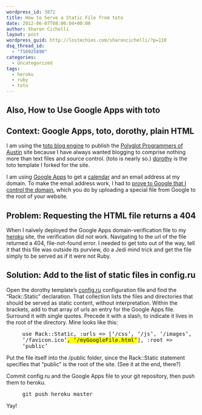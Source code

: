 ```yaml
---
wordpress_id: 3872
title: How to Serve a Static File from toto
date: 2012-06-07T08:00:04+00:00
author: Sharon Cichelli
layout: post
wordpress_guid: http://lostechies.com/sharoncichelli/?p=110
dsq_thread_id:
  - "716925890"
categories:
  - Uncategorized
tags:
  - heroku
  - ruby
  - toto
---
```

## Also, How to Use Google Apps with toto

## Context: Google Apps, toto, dorothy, plain HTML

I am using the [toto blog engine](https://github.com/cloudhead/toto) to publish the [Polyglot Programmers of Austin](http://www.polyglotprogrammers.org/) site because I have always wanted blogging to comprise nothing more than text files and source control. (toto is nearly so.) [dorothy](https://github.com/cloudhead/dorothy) is the toto template I forked for the site.

I am using [Google Apps](http://www.google.com/apps/index1.html) to get a [calendar](http://www.polyglotprogrammers.org/calendar) and an email address at my domain. To make the email address work, I had to [prove to Google that I control the domain](http://support.google.com/a/bin/answer.py?hl=en&answer=60216), which you do by uploading a special file from Google to the root of your website.

## Problem: Requesting the HTML file returns a 404

When I na&iuml;vely deployed the Google Apps domain-verification file to my [heroku](http://www.heroku.com/) site, the verification did not work. Navigating to the url of the file returned a 404, file-not-found error. I needed to get toto out of the way, tell it that this file was outside its purview, do a Jedi mind trick and get the file simply to be served as if it were not Ruby.

## Solution: Add to the list of static files in config.ru

Open the dorothy template&#8217;s [config.ru](https://github.com/cloudhead/dorothy/blob/master/config.ru) configuration file and find the &#8220;Rack::Static&#8221; declaration. That collection lists the files and directories that should be served as static content, without interpretation. Within the brackets, add to that array of urls an entry for the Google Apps file. Surround it with single quotes. Precede it with a slash, to indicate it lives in the root of the directory. Mine looks like this:

<p style="margin-left:3em; font-family:monospace">
  use Rack::Static, :urls => [&#8216;/css&#8217;, &#8216;/js&#8217;, &#8216;/images&#8217;, &#8216;/favicon.ico&#8217;<span style="background-color:yellow;">, &#8216;/myGoogleFile.html&#8217;</span>], :root => &#8216;public&#8217;
</p>

Put the file itself into the /public folder, since the Rack::Static statement specifies that &#8220;public&#8221; is the root of the site. (See it at the end, there?)

Commit config.ru and the Google Apps file to your git repository, then push them to heroku.

<p style="margin-left:3em; font-family:monospace">
  git push heroku master
</p>

Yay!
